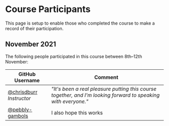 # Course Participants

This page is setup to enable those who completed the course to make a record of their participation.

## November 2021

The following people participated in this course between 8th–12th November:

<!-- 
Add your username to the table below using the following format:

username = [@yourusername](https://github.com/yourusername)
comment = *"comment text"*
 -->

| GitHub Username | Comment |
| --- | --- |
| [@chrisdburr](https://github.com/chrisdburr) *Instructor* | *"It's been a real pleasure putting this course together, and I'm looking forward to speaking with everyone."* |
| [@pebbly-gambols](https://github.com/pebbly-gambols)| I also hope this works|
